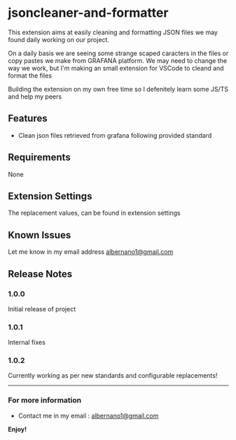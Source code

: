 # jsoncleaner-and-formatter
This extension aims at easily cleaning and formatting JSON files we may found daily working on our project.

On a daily basis we are seeing some strange scaped caracters in the files or copy pastes we make from GRAFANA platform. 
We may need to change the way we work, but I'm making an small extension for VSCode to cleand and format the files

Building the extension on my own free time so I defenitely learn some JS/TS and help my peers

## Features

- Clean json files retrieved from grafana following provided standard

## Requirements

None

## Extension Settings

The replacement values, can be found in extension settings

## Known Issues

Let me know in my email address albernano1@gmail.com

## Release Notes

### 1.0.0

Initial release of project

### 1.0.1

Internal fixes

### 1.0.2

Currently working as per new standards and configurable replacements!

-----------------------------------------------------------------------------------------------------------
### For more information

* Contact me in my email : albernano1@gmail.com

**Enjoy!**

